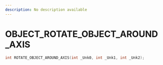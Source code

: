 ```yaml
---
description: No description available 
---
```


# OBJECT\_ROTATE_OBJECT_AROUND_AXIS

```cpp
int ROTATE_OBJECT_AROUND_AXIS(int _Unk0, int _Unk1, int _Unk2);
```